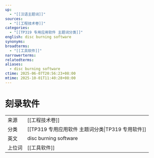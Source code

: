 ```yaml
---
up:
  - "[[汉语主题词]]"
sources:
  - "[[工程技术卷]]"
categories:
  - "[[TP319 专用应用软件 主题词分类]]"
english: disc burning software
synonyms:
broadterms:
  - "[[工具软件]]"
narrowerterms:
relatedterms:
aliases:
  - disc burning software
ctime: 2025-06-07T20:56:23+08:00
mtime: 2025-10-01T11:40:28+08:00
---
```


# 刻录软件

| | |
| --- | --- |
| 来源 | [[工程技术卷]]|
| 分类 | [[TP319 专用应用软件 主题词分类\|TP319 专用软件]]|
| 英文 | disc burning software |
| 上位词 | [[工具软件]]|
